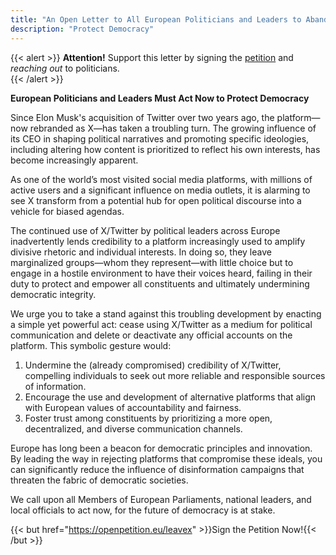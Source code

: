 ```yaml
---
title: "An Open Letter to All European Politicians and Leaders to Abandon X/Twitter"
description: "Protect Democracy"
---
```


{{< alert >}}
**Attention!** Support this letter by signing the [petition](https://openpetition.eu/leavex) and _reaching out_ to politicians.  
{{< /alert >}}

**European Politicians and Leaders Must Act Now to Protect Democracy**

Since Elon Musk's acquisition of Twitter over two years ago, the platform—now rebranded as X—has taken a troubling turn. The growing influence of its CEO in shaping political narratives and promoting specific ideologies, including altering how content is prioritized to reflect his own interests, has become increasingly apparent.

As one of the world’s most visited social media platforms, with millions of active users and a significant influence on media outlets, it is alarming to see X transform from a potential hub for open political discourse into a vehicle for biased agendas.

The continued use of X/Twitter by political leaders across Europe inadvertently lends credibility to a platform increasingly used to amplify divisive rhetoric and individual interests. In doing so, they leave marginalized groups—whom they represent—with little choice but to engage in a hostile environment to have their voices heard, failing in their duty to protect and empower all constituents and ultimately undermining democratic integrity.

We urge you to take a stand against this troubling development by enacting a simple yet powerful act: cease using X/Twitter as a medium for political communication and delete or deactivate any official accounts on the platform. This symbolic gesture would:

1. Undermine the (already compromised) credibility of X/Twitter, compelling individuals to seek out more reliable and responsible sources of information.
1. Encourage the use and development of alternative platforms that align with European values of accountability and fairness.
1. Foster trust among constituents by prioritizing a more open, decentralized, and diverse communication channels.

Europe has long been a beacon for democratic principles and innovation. By leading the way in rejecting platforms that compromise these ideals, you can significantly reduce the influence of disinformation campaigns that threaten the fabric of democratic societies.

We call upon all Members of European Parliaments, national leaders, and local officials to act now, for the future of democracy is at stake.

{{< but href="https://openpetition.eu/leavex" >}}Sign the Petition Now!{{< /but >}}
